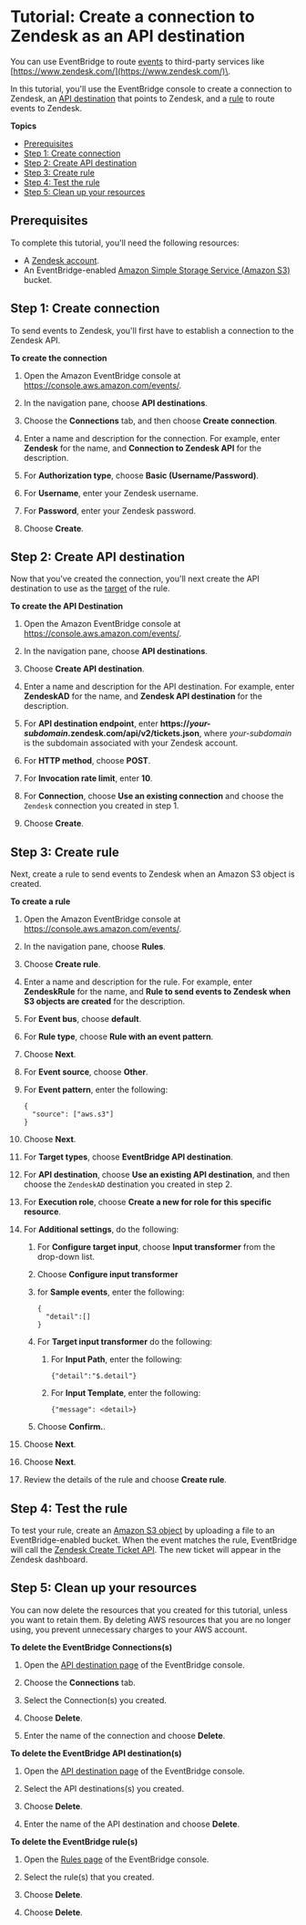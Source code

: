 # Tutorial: Create a connection to Zendesk as an API destination<a name="eb-tutorial-zendesk"></a>

You can use EventBridge to route [events](eb-events.md) to third\-party services like [https://www.zendesk.com/](https://www.zendesk.com/)\.

In this tutorial, you'll use the EventBridge console to create a connection to Zendesk, an [API destination](eb-api-destinations.md) that points to Zendesk, and a [rule](eb-rules.md) to route events to Zendesk\. 

**Topics**
+ [Prerequisites](#eb-zd-prereqs)
+ [Step 1: Create connection](#eb-zd-create-connection)
+ [Step 2: Create API destination](#eb-zd-api-destination)
+ [Step 3: Create rule](#eb-zd-create-rule)
+ [Step 4: Test the rule](#eb-zd-test-rule)
+ [Step 5: Clean up your resources](#cleanup)

## Prerequisites<a name="eb-zd-prereqs"></a>

To complete this tutorial, you'll need the following resources:
+ A [Zendesk account](https://www.zendesk.com/register/#step-1)\.
+ An EventBridge\-enabled [Amazon Simple Storage Service \(Amazon S3\)](https://docs.aws.amazon.com/AmazonS3/latest/user-guide/Welcome.html) bucket\.

## Step 1: Create connection<a name="eb-zd-create-connection"></a>

To send events to Zendesk, you'll first have to establish a connection to the Zendesk API\.

**To create the connection**

1. Open the Amazon EventBridge console at [https://console\.aws\.amazon\.com/events/](https://console.aws.amazon.com/events/)\.

1. In the navigation pane, choose **API destinations**\.

1. Choose the **Connections** tab, and then choose **Create connection**\.

1. Enter a name and description for the connection\. For example, enter **Zendesk** for the name, and **Connection to Zendesk API** for the description\.

1. For **Authorization type**, choose **Basic \(Username/Password\)**\.

1. For **Username**, enter your Zendesk username\.

1. For **Password**, enter your Zendesk password\.

1. Choose **Create**\.

## Step 2: Create API destination<a name="eb-zd-api-destination"></a>

Now that you've created the connection, you'll next create the API destination to use as the [target](eb-targets.md) of the rule\.

**To create the API Destination**

1. Open the Amazon EventBridge console at [https://console\.aws\.amazon\.com/events/](https://console.aws.amazon.com/events/)\.

1. In the navigation pane, choose **API destinations**\.

1. Choose **Create API destination**\.

1. Enter a name and description for the API destination\. For example, enter **ZendeskAD** for the name, and **Zendesk API destination** for the description\.

1. For **API destination endpoint**, enter **https://*your\-subdomain*\.zendesk\.com/api/v2/tickets\.json**, where *your\-subdomain* is the subdomain associated with your Zendesk account\.

1. For **HTTP method**, choose **POST**\.

1. For **Invocation rate limit**, enter **10**\.

1. For **Connection**, choose **Use an existing connection** and choose the `Zendesk` connection you created in step 1\.

1. Choose **Create**\.

## Step 3: Create rule<a name="eb-zd-create-rule"></a>

Next, create a rule to send events to Zendesk when an Amazon S3 object is created\.

**To create a rule**

1. Open the Amazon EventBridge console at [https://console\.aws\.amazon\.com/events/](https://console.aws.amazon.com/events/)\.

1. In the navigation pane, choose **Rules**\.

1. Choose **Create rule**\.

1. Enter a name and description for the rule\. For example, enter **ZendeskRule** for the name, and **Rule to send events to Zendesk when S3 objects are created** for the description\.

1. For **Event bus**, choose **default**\.

1. For **Rule type**, choose **Rule with an event pattern**\.

1. Choose **Next**\.

1. For **Event source**, choose **Other**\.

1. For **Event pattern**, enter the following:

   ```
   {
     "source": ["aws.s3"]
   }
   ```

1. Choose **Next**\.

1. For **Target types**, choose **EventBridge API destination**\.

1. For **API destination**, choose **Use an existing API destination**, and then choose the `ZendeskAD` destination you created in step 2\.

1. For **Execution role**, choose **Create a new for role for this specific resource**\.

1. For **Additional settings**, do the following:

   1. For **Configure target input**, choose **Input transformer** from the drop\-down list\.

   1. Choose **Configure input transformer**

   1. for **Sample events**, enter the following:

      ```
      {
        "detail":[]
      }
      ```

   1. For **Target input transformer** do the following:

      1. For **Input Path**, enter the following:

         ```
         {"detail":"$.detail"}
         ```

      1. For **Input Template**, enter the following:

         ```
         {"message": <detail>}
         ```

   1. Choose **Confirm\.**\.

1. Choose **Next**\.

1. Choose **Next**\.

1. Review the details of the rule and choose **Create rule**\.

## Step 4: Test the rule<a name="eb-zd-test-rule"></a>

To test your rule, create an [Amazon S3 object](https://docs.aws.amazon.com/AmazonS3/latest/user-guide/upload-objects.html) by uploading a file to an EventBridge\-enabled bucket\. When the event matches the rule, EventBridge will call the [Zendesk Create Ticket API](https://developer.zendesk.com/rest_api/docs/support/tickets#create-ticket)\. The new ticket will appear in the Zendesk dashboard\.

## Step 5: Clean up your resources<a name="cleanup"></a>

You can now delete the resources that you created for this tutorial, unless you want to retain them\. By deleting AWS resources that you are no longer using, you prevent unnecessary charges to your AWS account\.

**To delete the EventBridge Connections\(s\)**

1. Open the [API destination page](https://console.aws.amazon.com/events/home#/apidestinations) of the EventBridge console\.

1. Choose the **Connections** tab\.

1. Select the Connection\(s\) you created\.

1. Choose **Delete**\.

1. Enter the name of the connection and choose **Delete**\.

**To delete the EventBridge API destination\(s\)**

1. Open the [API destination page](https://console.aws.amazon.com/events/home#/apidestinations) of the EventBridge console\.

1. Select the API destinations\(s\) you created\.

1. Choose **Delete**\.

1. Enter the name of the API destination and choose **Delete**\.

**To delete the EventBridge rule\(s\)**

1. Open the [Rules page](https://console.aws.amazon.com/events/home#/rule) of the EventBridge console\.

1. Select the rule\(s\) that you created\.

1. Choose **Delete**\.

1. Choose **Delete**\.